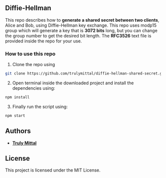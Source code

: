 ## Diffie-Hellman

This repo describes how to **generate a shared secret between two clients**, Alice and Bob, using Diffie-Hellman key exchange. This repo uses modp15 group which will generate a key that is **3072 bits** long, but you can change the group number to get the desired bit length. The **RFC3526** text file is provided inside the repo for your use.

### How to use this repo

1. Clone the repo using

```bash
git clone https://github.com/trulymittal/diffie-hellman-shared-secret.git
```

2. Open terminal inside the downloaded project and install the dependencies using:

```bash
npm install
```

3. Finally run the script using:

```bash
npm start
```

## Authors

- [**Truly Mittal**](https://trulymittal.com)

## License

This project is licensed under the MIT License.
